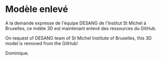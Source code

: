 # Modèle enlevé

A la demande expresse de l'équipe DESANG de l'Institut St Michel à Bruxelles, ce mdèle 3D est maintenant enlevé des ressources du GitHub.

On request of DESANG team of St Michel Institute of Bruxelles, this 3D model is removed from the GitHub!

Dominique.
